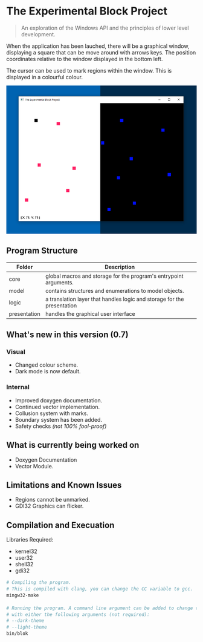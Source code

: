 # The Experimental Block Project

> An exploration of the Windows API and the principles of lower level development.

When the application has been lauched, there will be a graphical window, displaying a
square that can be move around with arrows keys. The position coordinates relative to the
window displayed in the bottom left.

The cursor can be used to mark regions within the window. This is displayed in a colourful
colour.

![Main Window of Application](./window-light-dark.png)

## Program Structure

| Folder | Description |
|--------|-------------|
| core   | global macros and storage for the program's entrypoint arguments.  |
| model  | contains structures and enumerations to model objects. |
| logic | a translation layer that handles logic and storage for the presentation |
| presentation | handles the graphical user interface |

## What's new in this version (0.7)

### Visual

* Changed colour scheme.
* Dark mode is now default.

### Internal

* Improved doxygen documentation.
* Continued vector implementation.
* Collusion system with marks.
* Boundary system has been added.
* Safety checks _(not 100% fool-proof)_

## What is currently being worked on

* Doxygen Documentation
* Vector Module.

## Limitations and Known Issues

* Regions cannot be unmarked.
* GDI32 Graphics can flicker.

## Compilation and Execuation

Libraries Required:

* kernel32
* user32
* shell32
* gdi32

```sh
# Compiling the program.
# This is compiled with clang, you can change the CC variable to gcc.
mingw32-make

# Running the program. A command line argument can be added to change the theme, 
# with either the following arguments (not required):
# --dark-theme 
# --light-theme
bin/blok
```
